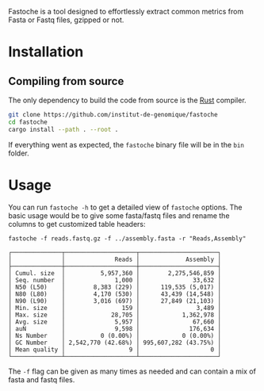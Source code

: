 Fastoche is a tool designed to effortlessly extract common metrics from Fasta or Fastq files, gzipped or not.

# Installation
## Compiling from source
The only dependency to build the code from source is the [Rust](https://www.rust-lang.org/fr/tools/install) compiler.
```bash
git clone https://github.com/institut-de-genomique/fastoche
cd fastoche
cargo install --path . --root .
```
If everything went as expected, the `fastoche` binary file will be in the `bin` folder.

# Usage
You can run `fastoche -h` to get a detailed view of `fastoche` options. The basic usage would be to give some fasta/fastq files and rename the columns to get customized table headers:
```fastoche
fastoche -f reads.fastq.gz -f ../assembly.fasta -r "Reads,Assembly"

┌──────────────┬────────────────────┬──────────────────────┐
│              │              Reads │             Assembly │
├──────────────┼────────────────────┼──────────────────────┤
│ Cumul. size  │          5,957,360 │        2,275,546,859 │
│ Seq. number  │              1,000 │               33,632 │
│ N50 (L50)    │        8,383 (229) │      119,535 (5,017) │
│ N80 (L80)    │        4,170 (530) │      43,439 (14,548) │
│ N90 (L90)    │        3,016 (697) │      27,849 (21,103) │
│ Min. size    │                159 │                3,489 │
│ Max. size    │             28,705 │            1,362,978 │
│ Avg. size    │              5,957 │               67,660 │
│ auN          │              9,598 │              176,634 │
│ Ns Number    │          0 (0.00%) │            0 (0.00%) │
│ GC Number    │ 2,542,770 (42.68%) │ 995,607,282 (43.75%) │
│ Mean quality │                  9 │                    0 │
└──────────────┴────────────────────┴──────────────────────┘
```
The `-f` flag can be given as many times as needed and can contain a mix of fasta and fastq files.
 


